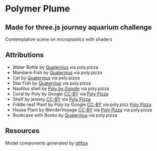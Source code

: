 # Polymer Plume

## Made for three.js journey aquarium challenge

Contemplative scene on microplastics with shaders

## Attributions

- Water Bottle by [Quaternius](https://poly.pizza/m/KpxDpidn1Z) via poly.pizza
- Mandarin Fish by [Quaternius](https://poly.pizza/m/h6M5zlF5Yx) via poly.pizza
- Cat by [Quaternius](https://poly.pizza/m/qKICY6xla2) via poly.pizza
- Star Fish by [Quaternius](https://poly.pizza/m/6H-0K9IEr56) via poly.pizza
- Nautilus shell by [Poly by Google](https://poly.pizza/m/bceVxKNzLaJ) via poly.pizza
- Coral by Poly by Google [CC-BY](https://creativecommons.org/licenses/by/3.0/) via [Poly Pizza](https://poly.pizza/m/4KUXdtDdgHR)
- Shelf by jeremy [CC-BY](https://creativecommons.org/licenses/by/3.0/) via [Poly Pizza](https://poly.pizza/m/144BQsV4GdZ)
- Fiddle-leaf Plant by Poly by Google [CC-BY](https://creativecommons.org/licenses/by/3.0/) via poly.pizz [Poly Pizza](https://poly.pizza/m/2ag6_uuqsnb)
- House Plant by BlenderVoyage [CC-BY](https://creativecommons.org/licenses/by/3.0/) via [Poly Pizza](https://poly.pizza/m/wPqra4eWSX) via poly.pizza
- Bookcase with Books by [Quaternius](https://poly.pizza/m/tACDGJ4CGW) via poly.pizza

## Resources

Model components generated by [gltfjsx](https://github.com/pmndrs/gltfjsx)
